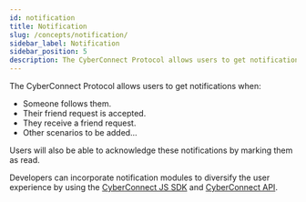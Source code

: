 ```yaml
---
id: notification
title: Notification
slug: /concepts/notification/
sidebar_label: Notification
sidebar_position: 5
description: The CyberConnect Protocol allows users to get notifications in time.
---
```


The CyberConnect Protocol allows users to get notifications when:
<ul>
    <li>Someone follows them.</li>
    <li>Their friend request is accepted.</li>
    <li>They receive a friend request.</li>
    <li>Other scenarios to be added…</li>
</ul>

Users will also be able to acknowledge these notifications by marking them as read.

Developers can incorporate notification modules to diversify the user experience by using the [CyberConnect JS SDK](/cyberconnect-sdk/connect-with-js-sdk/) and [CyberConnect API](/cyberconnect-api/overview/).